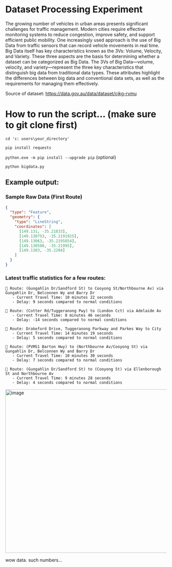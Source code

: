 # Dataset Processing Experiment

The growing number of vehicles in urban areas presents significant challenges for traffic management. Modern cities require effective monitoring systems to reduce congestion, improve safety, and support efficient public mobility. One increasingly used approach is the use of Big Data from traffic sensors that can record vehicle movements in real time.
Big Data itself has key characteristics known as the 3Vs: Volume, Velocity, and Variety. These three aspects are the basis for determining whether a dataset can be categorized as Big Data. The 3Vs of Big Data—volume, velocity, and variety—represent the three key characteristics that distinguish big data from traditional data types. These attributes highlight the differences between big data and conventional data sets, as well as the requirements for managing them effectively.

Source of dataset: https://data.gov.au/data/dataset/cjkg-rvmu

# How to run the script... (make sure to git clone first)
`cd 'c: users\your_directory'`

`pip install requests`

`python.exe -m pip install --upgrade pip` (optional)

`python bigdata.py`

## Example output:
### Sample Raw Data (First Route)

```json
{
  "type": "Feature",
  "geometry": {
    "type": "LineString",
    "coordinates": [
      [149.131, -35.21833],
      [149.130753, -35.2191925],
      [149.13063, -35.2195854],
      [149.130508, -35.21995],
      [149.1303, -35.2204]
    ]
  }
}
```

### Latest traffic statistics for a few routes:
```
📍 Route: (Gungahlin Dr/Sandford St) to Cooyong St/Northbourne Av) via Gungahlin Dr, Belconnen Wy and Barry Dr
   - Current Travel Time: 10 minutes 22 seconds
   - Delay: 9 seconds compared to normal conditions

📍 Route: (Cotter Rd/Tuggeranong Pwy) to (London Cct) via Adelaide Av
   - Current Travel Time: 8 minutes 46 seconds
   - Delay: -14 seconds compared to normal conditions

📍 Route: Drakeford Drive, Tuggeranong Parkway and Parkes Way to City
   - Current Travel Time: 14 minutes 19 seconds
   - Delay: 5 seconds compared to normal conditions

📍 Route: (PVMS1 Barton Hwy) to (Northbourne Av/Cooyong St) via Gungahlin Dr, Belconnen Wy and Barry Dr
   - Current Travel Time: 10 minutes 30 seconds
   - Delay: 7 seconds compared to normal conditions

📍 Route: (Gungahlin Dr/Sandford St) to (Cooyong St) via Ellenborough St and Northbourne Av
   - Current Travel Time: 9 minutes 28 seconds
   - Delay: 4 seconds compared to normal conditions
```

<img width="680" height="510" alt="image" src="https://github.com/user-attachments/assets/ba59368e-9e61-4271-a902-1ffcb796417a" />

wow data. such numbers... 
